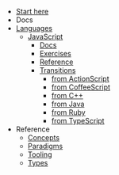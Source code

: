 - [Start here](/)
- Docs
- [Languages](/languages/README.md)
  - [JavaScript](/languages/javascript/README.md)
    - [Docs](/languages/javascript/docs/README.md)
    - [Exercises](/languages/javascript/exercises/README.md)
    - [Reference](/languages/javascript/reference/README.md)
    - [Transitions](/languages/javascript/transitions/README.md)
      - [from ActionScript](/languages/javascript/transitions/from_actionscript.md)
      - [from CoffeeScript](/languages/javascript/transitions/from_coffeescript.md)
      - [from C++](/languages/javascript/transitions/from_cplusplus.md)
      - [from Java](/languages/javascript/transitions/from_java.md)
      - [from Ruby](/languages/javascript/transitions/from_ruby.md)
      - [from TypeScript](/languages/javascript/transitions/from_typescript.md)
- Reference
  - [Concepts](/reference/concepts/README.md)
  - [Paradigms](/reference/paradigms/README.md)
  - [Tooling](/reference/tooling/README.md)
  - [Types](/reference/types/README.md)
